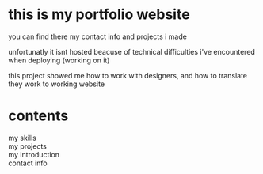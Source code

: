 # this is my portfolio website

you can find there my contact info and projects i made 

unfortunatly it isnt hosted beacuse of technical difficulties i've encountered when deploying (working on it)

this project showed me how to work with designers, and how to translate they work to working website

# contents 
 my skills <br/>
 my projects <br/>
 my introduction <br/>
 contact info<br/>
